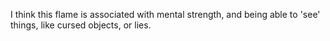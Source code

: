 I think this flame is associated with mental strength, and being able to 'see' things, like cursed objects, or lies. 